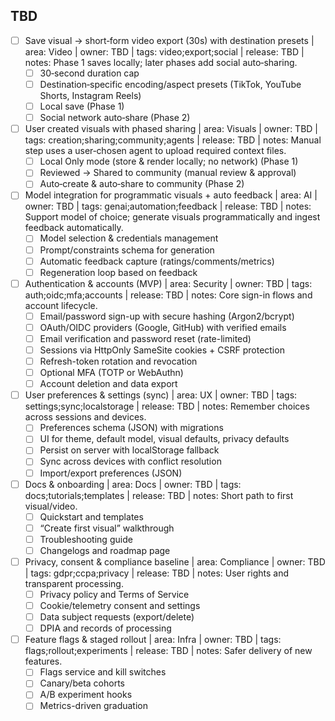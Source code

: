 ## TBD

- [ ] Save visual → short‑form video export (30s) with destination presets | area: Video | owner: TBD | tags: video;export;social | release: TBD | notes: Phase 1 saves locally; later phases add social auto‑sharing.
  - [ ] 30‑second duration cap
  - [ ] Destination‑specific encoding/aspect presets (TikTok, YouTube Shorts, Instagram Reels)
  - [ ] Local save (Phase 1)
  - [ ] Social network auto‑share (Phase 2)

- [ ] User created visuals with phased sharing | area: Visuals | owner: TBD | tags: creation;sharing;community;agents | release: TBD | notes: Manual step uses a user‑chosen agent to upload required context files.
  - [ ] Local Only mode (store & render locally; no network) (Phase 1)
  - [ ] Reviewed → Shared to community (manual review & approval)
  - [ ] Auto‑create & auto‑share to community (Phase 2)

- [ ] Model integration for programmatic visuals + auto feedback | area: AI | owner: TBD | tags: genai;automation;feedback | release: TBD | notes: Support model of choice; generate visuals programmatically and ingest feedback automatically.
  - [ ] Model selection & credentials management
  - [ ] Prompt/constraints schema for generation
  - [ ] Automatic feedback capture (ratings/comments/metrics)
  - [ ] Regeneration loop based on feedback

- [ ] Authentication & accounts (MVP) | area: Security | owner: TBD | tags: auth;oidc;mfa;accounts | release: TBD | notes: Core sign-in flows and account lifecycle.
  - [ ] Email/password sign-up with secure hashing (Argon2/bcrypt)
  - [ ] OAuth/OIDC providers (Google, GitHub) with verified emails
  - [ ] Email verification and password reset (rate-limited)
  - [ ] Sessions via HttpOnly SameSite cookies + CSRF protection
  - [ ] Refresh-token rotation and revocation
  - [ ] Optional MFA (TOTP or WebAuthn)
  - [ ] Account deletion and data export

- [ ] User preferences & settings (sync) | area: UX | owner: TBD | tags: settings;sync;localstorage | release: TBD | notes: Remember choices across sessions and devices.
  - [ ] Preferences schema (JSON) with migrations
  - [ ] UI for theme, default model, visual defaults, privacy defaults
  - [ ] Persist on server with localStorage fallback
  - [ ] Sync across devices with conflict resolution
  - [ ] Import/export preferences (JSON)

- [ ] Docs & onboarding | area: Docs | owner: TBD | tags: docs;tutorials;templates | release: TBD | notes: Short path to first visual/video.
  - [ ] Quickstart and templates
  - [ ] “Create first visual” walkthrough
  - [ ] Troubleshooting guide
  - [ ] Changelogs and roadmap page

- [ ] Privacy, consent & compliance baseline | area: Compliance | owner: TBD | tags: gdpr;ccpa;privacy | release: TBD | notes: User rights and transparent processing.
  - [ ] Privacy policy and Terms of Service
  - [ ] Cookie/telemetry consent and settings
  - [ ] Data subject requests (export/delete)
  - [ ] DPIA and records of processing

- [ ] Feature flags & staged rollout | area: Infra | owner: TBD | tags: flags;rollout;experiments | release: TBD | notes: Safer delivery of new features.
  - [ ] Flags service and kill switches
  - [ ] Canary/beta cohorts
  - [ ] A/B experiment hooks
  - [ ] Metrics-driven graduation
